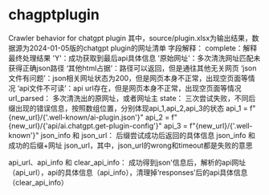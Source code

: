 # chagptplugin
Crawler behavior for chatgpt plugin
其中，source/plugin.xlsx为输出结果，数据源为2024-01-05版的chatgpt plugin的网址清单
字段解释：
complete：解释最终处理结果
    'Y'：成功获取到最后api具体信息
    '原始网址'：多次清洗网址匹配未获得正确json路径
    ‘其他html占据’：路径可以返回，但是通往其他无关网页
    ‘json文件有问题’：json相关网址状态为200，但是网页本身不正常，出现空页面等情况
    ‘api文件不可读’：api url存在，但是网页本身不正常，出现空页面等情况
url_parsed：
    多次清洗出的原网址，或者网址主
state：
    三次尝试失败，不同后缀出现的错误信息，按照数组位置，分别体现api_1,api_2,api_3的状态
            api_1 = f"{new_url}/{'.well-known/ai-plugin.json'}"
            api_2 = f"{new_url}/{'api/ai.chatgpt.get-plugin-config'}"
            api_3 = f"{new_url}/{'.well-known'}"
json_info 和 json_url：
   后缀尝试成功后返回的具体信息  json_info 和 成功的后缀+网址 json_url，其中，json_url的wrong和timeout都是失败的意思

api_url、api_info 和 clear_api_info：
   成功得到json'信息后，解析的api网址（api_url），api的具体信息（api_info），清理掉‘responses’后的api具体信息（clear_api_info）
